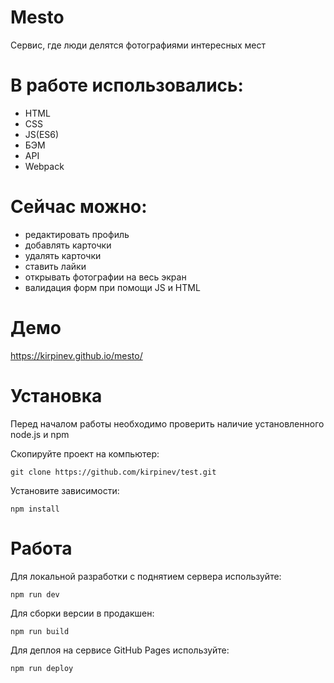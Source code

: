 # Mesto

Сервис, где люди делятся фотографиями интересных мест

# В работе использовались:
- HTML 
- CSS 
- JS(ES6)
- БЭМ
- API
- Webpack

# Сейчас можно:
- редактировать профиль
- добавлять карточки
- удалять карточки
- ставить лайки
- открывать фотографии на весь экран
- валидация форм при помощи JS и HTML



# Демо
https://kirpinev.github.io/mesto/

# Установка

Перед началом работы необходимо проверить наличие установленного node.js и npm

Скопируйте проект на компьютер:

```
git clone https://github.com/kirpinev/test.git
```

Установите зависимости:

```
npm install
```

# Работа

Для локальной разработки с поднятием сервера используйте:

```
npm run dev
```

Для сборки версии в продакшен:

```
npm run build
```

Для деплоя на сервисе GitHub Pages используйте:

```
npm run deploy
```
